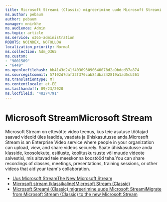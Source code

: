 ```yaml
---
title: Microsoft Streami (Classic) migreerimine uude Microsoft Streami
ms.author: pebaum
author: pebaum
manager: mnirkhe
ms.audience: Admin
ms.topic: article
ms.service: o365-administration
ROBOTS: NOINDEX, NOFOLLOW
localization_priority: Normal
ms.collection: Adm_O365
ms.custom:
- "9001509"
- "6449"
ms.openlocfilehash: bb4143d241f403093090640078d2a9bded37a874
ms.sourcegitcommit: 57102d7daf32f370cab84dba342819a1ad5cb261
ms.translationtype: MT
ms.contentlocale: et-EE
ms.lasthandoff: 09/23/2020
ms.locfileid: "48274791"
---
```

# <a name="microsoft-stream"></a><span data-ttu-id="8db71-102">Microsoft Stream</span><span class="sxs-lookup"><span data-stu-id="8db71-102">Microsoft Stream</span></span>

<span data-ttu-id="8db71-103">Microsoft Stream on ettevõtte video teenus, kus teie asutuse töötajad saavad videoid üles laadida, vaadata ja ühiskasutusse anda.</span><span class="sxs-lookup"><span data-stu-id="8db71-103">Microsoft Stream is an Enterprise Video service where people in your organization can upload, view, and share videos securely.</span></span> <span data-ttu-id="8db71-104">Saate ühiskasutusse anda klasside, koosolekute, esitluste, koolituskursuste või muude videote salvestisi, mis aitavad teie meeskonna koostööd teha.</span><span class="sxs-lookup"><span data-stu-id="8db71-104">You can share recordings of classes, meetings, presentations, training sessions, or other videos that aid your team's collaboration.</span></span>  

- [<span data-ttu-id="8db71-105">Uus Microsoft Stream</span><span class="sxs-lookup"><span data-stu-id="8db71-105">The New Microsoft Stream</span></span>](https://docs.microsoft.com/stream/new-stream)
- [<span data-ttu-id="8db71-106">Microsoft stream (klassikaline)</span><span class="sxs-lookup"><span data-stu-id="8db71-106">Microsoft Stream (Classic)</span></span>](https://docs.microsoft.com/stream/overview)
- [<span data-ttu-id="8db71-107">Microsoft Streami (Classic) migreerimine uude Microsoft Streami</span><span class="sxs-lookup"><span data-stu-id="8db71-107">Migrate from Microsoft Stream (Classic) to the new Microsoft Stream</span></span>](https://docs.microsoft.com/stream/classic-migration)